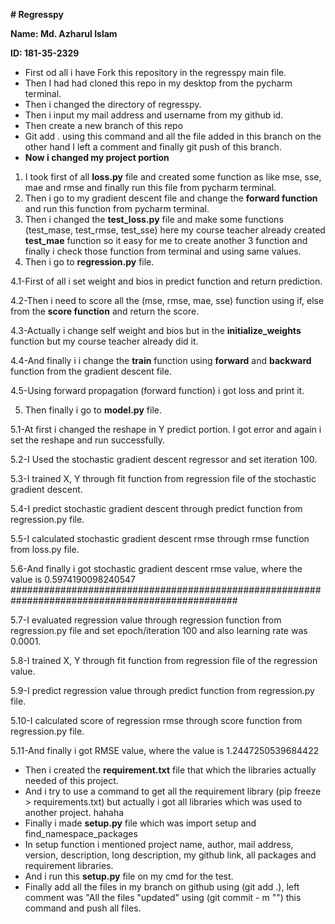 **# Regresspy**

**Name: Md. Azharul Islam**

 **ID: 181-35-2329**

- First od all i have Fork this repository in the regresspy main file.
- Then I had had cloned this repo in my desktop from the pycharm terminal.
- Then i changed the directory of regresspy.
- Then i input my mail address and username from my github id.
- Then create a new branch of this repo
- Git add . using this command and all the file added in this branch on the other hand I left a comment and finally git push of  this branch.
- **Now i changed my project portion** 
1. I took first of all **loss.py** file and created some function as like mse, sse, mae and rmse and finally run this file from pycharm terminal.
2. Then i go to my gradient descent file and change the **forward function** and run this function from pycharm terminal.
3. Then i changed the **test_loss.py** file and make some functions (test_mase, test_rmse, test_sse) here my course teacher 
already created **test_mae** function so it easy for me to create another 3 function and finally i check those function from terminal and using same values.
4. Then i go to **regression.py** file.

4.1-First of all i set weight and bios in predict function and return prediction.

4.2-Then i need to score all the (mse, rmse, mae, sse) function using if, else from the **score function** and return the score.

4.3-Actually i change self weight and bios but in the **initialize_weights** function but my course teacher already did it.

4.4-And finally i i change the **train** function using **forward** and **backward** function from the gradient descent file.

4.5-Using forward propagation (forward function) i got loss and print it.

5. Then finally i go to **model.py** file.

5.1-At first i changed the reshape in Y predict portion. I got error and again i set the reshape and run successfully.

5.2-I Used the stochastic gradient descent regressor and set iteration 100.

5.3-I trained X, Y through fit function from regression file of the stochastic gradient descent.

5.4-I predict stochastic gradient descent through predict function from regression.py file.

5.5-I calculated stochastic gradient descent rmse through rmse function from loss.py file.

5.6-And finally i got stochastic gradient descent rmse value, where the value is 0.5974190098240547
#################################################################################################

5.7-I evaluated regression value through regression function from regression.py file and set epoch/iteration 100 and also learning rate was 0.0001.

5.8-I trained X, Y through fit function from regression file of the regression value.

5.9-I predict regression value through predict function from regression.py file.

5.10-I calculated score of regression rmse through score function from regression.py file.

5.11-And finally i got RMSE value, where the value is 1.2447250539684422

- Then i created the **requirement.txt** file that which the libraries actually needed of this project.
- And i try to use a command to get all the requirement library (pip freeze > requirements.txt) but actually i got all libraries which was used to another project. hahaha
- Finally i made **setup.py** file which was import setup and find_namespace_packages
- In setup function i mentioned project name, author, mail address, version, description, long description, my github link, all packages and requirement libraries.
- And i run this **setup.py** file on my cmd for the test. 
- Finally add all the files in my branch on github using (git add .), left comment was "All the files "updated" using (git commit - m "") this command and push all files.